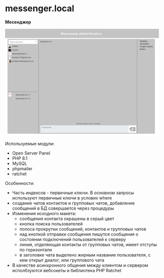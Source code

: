 # messenger.local
**Месенджер**

![Окно чатов](/application/images/demo2.png)

Используемые модули:
* Open Server Panel
* PHP 8.1
* MySQL
* phpmailer
* ratchet

Особенности:
* Часть индексов - первичные ключи. В основном запросы используют первичные ключи в услових where
* создание чатов контактов и групповых чатов, добавление сообщений в БД совершается через процедуры
* Изменения исходного макета:
  + сообщения контакта окрашены в серый цвет
  + кнопка поиска пользователей
  + полоса прокрутки сообщений, контактов и групповых чатов
  + над кнопкой отправки сообщения пишутся сообщения о состоянии подключений пользователей к серверу
  + линия, отделяющая контакты от групповых чатов, имеет отступы по горизонтали
  + в заголовке чата выделено жирным название пользователя, с кем открыт диалог, или группового чата
* В качестве асинхронного общения между клиентом и сервером исполбзуются вебсокеты и библиотека PHP Ratchet
